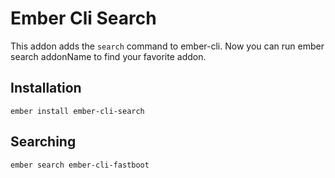 # Ember Cli Search

This addon adds the `search` command to ember-cli. Now you can run ember search addonName to find your favorite addon.

## Installation

```
ember install ember-cli-search
```

## Searching

```
ember search ember-cli-fastboot
```
